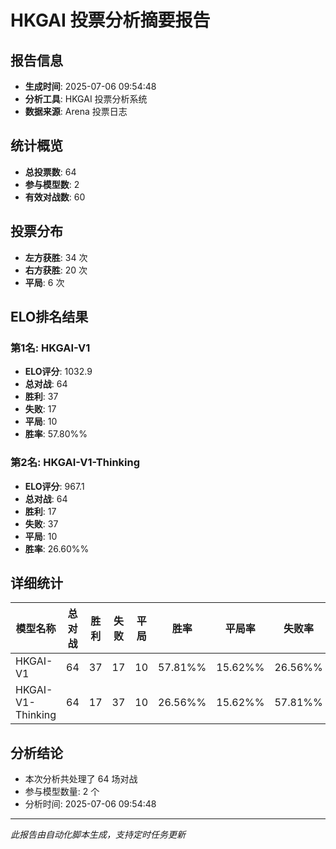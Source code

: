 # HKGAI 投票分析摘要报告

## 报告信息
- **生成时间**: 2025-07-06 09:54:48
- **分析工具**: HKGAI 投票分析系统
- **数据来源**: Arena 投票日志

## 统计概览
- **总投票数**: 64
- **参与模型数**: 2
- **有效对战数**: 60

## 投票分布
- **左方获胜**: 34 次
- **右方获胜**: 20 次
- **平局**: 6 次

## ELO排名结果
### 第1名: HKGAI-V1
- **ELO评分**: 1032.9
- **总对战**: 64
- **胜利**: 37
- **失败**: 17
- **平局**: 10
- **胜率**: 57.80%%

### 第2名: HKGAI-V1-Thinking
- **ELO评分**: 967.1
- **总对战**: 64
- **胜利**: 17
- **失败**: 37
- **平局**: 10
- **胜率**: 26.60%%

## 详细统计

| 模型名称 | 总对战 | 胜利 | 失败 | 平局 | 胜率 | 平局率 | 失败率 |
|---------|--------|------|------|------|------|--------|--------|
| HKGAI-V1 | 64 | 37 | 17 | 10 | 57.81%% | 15.62%% | 26.56%% |
| HKGAI-V1-Thinking | 64 | 17 | 37 | 10 | 26.56%% | 15.62%% | 57.81%% |

## 分析结论
- 本次分析共处理了 64 场对战
- 参与模型数量: 2 个
- 分析时间: 2025-07-06 09:54:48

---
*此报告由自动化脚本生成，支持定时任务更新*
